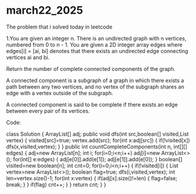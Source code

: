 # march22_2025
The problem that i solved today in leetcode

1.You are given an integer n. There is an undirected graph with n vertices, numbered from 0 to n - 1. You are given a 2D integer array edges where edges[i] = [ai, bi] denotes that there exists an undirected edge connecting vertices ai and bi.

Return the number of complete connected components of the graph.

A connected component is a subgraph of a graph in which there exists a path between any two vertices, and no vertex of the subgraph shares an edge with a vertex outside of the subgraph.

A connected component is said to be complete if there exists an edge between every pair of its vertices.

Code:

class Solution {
    ArrayList<Integer>[] adj;
    public void dfs(int src,boolean[] visited,List<Integer> vertex)
    {
        visited[src]=true;
        vertex.add(src);
        for(int x:adj[src])
        {
            if(!visited[x])
                dfs(x,visited,vertex);
        }
    }
    public int countCompleteComponents(int n, int[][] edges) {
        adj=new ArrayList[n];
        int i;
        for(i=0;i<n;i++)
            adj[i]=new ArrayList<>();
        for(int[] e:edges)
        {
            adj[e[0]].add(e[1]);
            adj[e[1]].add(e[0]);
        }
        boolean[] visited=new boolean[n];
        int cnt=0;
        for(i=0;i<n;i++)
        {
            if(!visited[i])
            {
                List<Integer> vertex=new ArrayList<>();
                boolean flag=true;
                dfs(i,visited,vertex);
                int len=vertex.size()-1;
                for(int x:vertex)
                {
                    if(adj[x].size()!=len)
                    {
                        flag=false;
                        break;
                    }
                }
                if(flag) cnt++;
            }
        }
        return cnt;
    }
}
